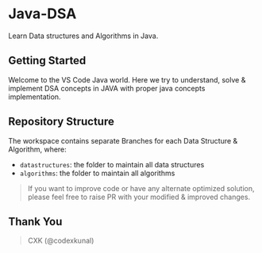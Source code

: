 # Java-DSA
Learn Data structures and Algorithms in Java.

## Getting Started

Welcome to the VS Code Java world. Here we try to understand, solve & implement DSA concepts in JAVA with proper java concepts implementation.

## Repository Structure

The workspace contains separate Branches for each Data Structure & Algorithm, where:

- `datastructures`: the folder to maintain all data structures
- `algorithms`: the folder to maintain all algorithms

> If you want to improve code or have any alternate optimized solution, please feel free to raise PR with your modified & improved changes.

## Thank You
> CXK (@codexkunal)